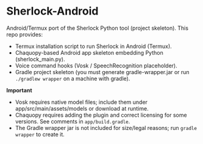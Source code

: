 # Sherlock-Android

Android/Termux port of the Sherlock Python tool (project skeleton).
This repo provides:
- Termux installation script to run Sherlock in Android (Termux).
- Chaquopy-based Android app skeleton embedding Python (sherlock_main.py).
- Voice command hooks (Vosk / SpeechRecognition placeholder).
- Gradle project skeleton (you must generate gradle-wrapper.jar or run `./gradlew wrapper` on a machine with gradle).

**Important**
- Vosk requires native model files; include them under app/src/main/assets/models or download at runtime.
- Chaquopy requires adding the plugin and correct licensing for some versions. See comments in `app/build.gradle`.
- The Gradle wrapper jar is not included for size/legal reasons; run `gradle wrapper` to create it.

